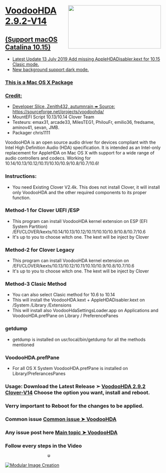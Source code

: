 <a href="https://www.paypal.com/donate/?token=-vQq2RXt1LU2c5B4Umq0Hp2WCd6HtRrPQTvaVp_BQJWgTirjNjhnKq0-4DK_j14bgKnFvm&country.x=CA&locale.x=en_CA" />
<img align="right" width="300" height="140" src="https://i25.servimg.com/u/f25/18/50/18/69/paypal18.png">


# VoodooHDA 2.9.2-V14 


## (Support macOS Catalina 10.15)
- Latest Update 13 July 2019 Add missing AppleHDADisabler.kext for 10.15 Clasic mode.
- New background support dark mode.

### This is a Mac OS X Package

### Credit:
- Developer Slice, Zenith432, autumnrain ➠ Source: https://sourceforge.net/projects/voodoohda/
- MountEFI Script 10.13/10.14 Clover Team
- Testeurs: emax31, arcade33, MilesTEG1, PhilouFr, emilio36, fredsame, aminov41, sevan, JMB.
- Packager chris1111


VoodooHDA is an open source audio driver for devices compliant with the Intel High Definition Audio (HDA) specification.
It is intended as an Intel-only replacement for AppleHDA on Mac OS X with support for a wide range of audio controllers and codecs. Working for 10.14/10.13/10.12/10.11/10.10/10.9/10.8/10.7/10.6!  


### Instructions: 
- You need Existing Clover V2.4k. This does not install Clover, it will install only VoodooHDA and the other required components to its proper function.

### Method-1 for Clover UEFI /ESP
- This program can install VoodooHDA kernel extension on ESP (EFI System Partition) /EFI/CLOVER/kexts/10.14/10.13/10.12/10.11/10.10/10.9/10.8/10.7/10.6
- It's up to you to choose witch one. The kext will be inject by Clover

### Method-2 for Clover Legacy
- This program can install VoodooHDA kernel extension on /EFI/CLOVER/kexts/10.13/10.12/10.11/10.10/10.9/10.8/10.7/10.6
- It's up to you to choose witch one. The kext will be inject by Clover


### Method-3 Clasic Method 
- You can also select Clasic method for 10.6 to 10.14
- This will install the VoodooHDA.kext + AppleHDADisabler.kext on /System /Library /Extensions
- This will install also VoodooHdaSettingsLoader.app on Applications and VoodooHDA.prefPane on Library / PreferencePanes  

### getdump
- getdump is installed on usr/local/bin/getdump for all the methods mentioned

### VoodooHDA.prefPane
- For all OS X System VoodooHDA.prefPane is installed on Library/PreferancesPanes

### Usage: Download the Latest Release ➣ [VoodooHDA 2.9.2 Clover-V14](https://github.com/chris1111/VoodooHDA-2.9.2-Clover-V13/releases/tag/V-14) Choose the option you want, install and reboot. 

### Verry important to Reboot for the changes to be applied.

### Common issue [Common issue ➤ VoodooHDA ](http://www.insanelymac.com/forum/topic/267905-voodoohda-common-problems/)

### Any issue post here [Main topic ➤ VoodooHDA ](http://www.insanelymac.com/forum/topic/314406-voodoohda-290/)

### Follow every steps in the Video
                       ⟱

[![Modular Image Creation](https://i95.servimg.com/u/f95/18/50/18/69/video_10.png)](https://youtu.be/RYHI2LGBqMc)
